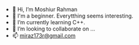 - 👋 Hi, I’m Moshiur Rahman
- 👀 I'm a beginner. Everytthing seems interesting.
- 🌱 I’m currently learning C++.
- 💞️ I’m looking to collaborate on ...
- 📫 miraz173r@gmail.com

<!---
miraz173/miraz173 is a ✨ special ✨ repository because its `README.md` (this file) appears on your GitHub profile.
You can click the Preview link to take a look at your changes.
--->
